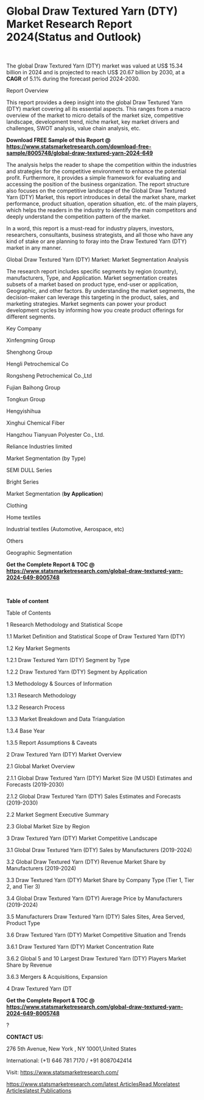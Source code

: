 <h1>Global Draw Textured Yarn (DTY) Market Research Report 2024(Status and Outlook)</h1><br/><p>The global Draw Textured Yarn (DTY) market was valued at US$ 15.34 billion in 2024 and is projected to reach US$ 20.67 billion by 2030, at a <strong>CAGR</strong> of 5.1% during the forecast period 2024-2030.</p>
 
 
 
 <p>Report Overview</p>
 
 
 
 <p>This report provides a deep insight into the global Draw Textured Yarn (DTY) market covering all its essential aspects. This ranges from a macro overview of the market to micro details of the market size, competitive landscape, development trend, niche market, key market drivers and challenges, SWOT analysis, value chain analysis, etc.</p>
 
 
 
 <p><strong>Download FREE Sample of this Report @ <a href="https://www.statsmarketresearch.com/download-free-sample/8005748/global-draw-textured-yarn-2024-649">https://www.statsmarketresearch.com/download-free-sample/8005748/global-draw-textured-yarn-2024-649</a></strong></p>
 
 
 
 <p>The analysis helps the reader to shape the competition within the industries and strategies for the competitive environment to enhance the potential profit. Furthermore, it provides a simple framework for evaluating and accessing the position of the business organization. The report structure also focuses on the competitive landscape of the Global Draw Textured Yarn (DTY) Market, this report introduces in detail the market share, market performance, product situation, operation situation, etc. of the main players, which helps the readers in the industry to identify the main competitors and deeply understand the competition pattern of the market.</p>
 
 
 
 <p>In a word, this report is a must-read for industry players, investors, researchers, consultants, business strategists, and all those who have any kind of stake or are planning to foray into the Draw Textured Yarn (DTY) market in any manner.</p>
 
 
 
 <p>Global Draw Textured Yarn (DTY) Market: Market Segmentation Analysis</p>
 
 
 
 <p>The research report includes specific segments by region (country), manufacturers, Type, and Application. Market segmentation creates subsets of a market based on product type, end-user or application, Geographic, and other factors. By understanding the market segments, the decision-maker can leverage this targeting in the product, sales, and marketing strategies. Market segments can power your product development cycles by informing how you create product offerings for different segments.</p>
 
 
 
 <p>Key Company</p>
 
 
 
 <p>Xinfengming Group</p>
 
 
 
 <p>Shenghong Group</p>
 
 
 
 <p>Hengli Petrochemical Co</p>
 
 
 
 <p>Rongsheng Petrochemical Co.,Ltd</p>
 
 
 
 <p>Fujian Baihong Group</p>
 
 
 
 <p>Tongkun Group</p>
 
 
 
 <p>Hengyishihua</p>
 
 
 
 <p>Xinghui Chemical Fiber</p>
 
 
 
 <p>Hangzhou Tianyuan Polyester Co., Ltd.</p>
 
 
 
 <p>Reliance Industries limited</p>
 
 
 
 <p>Market Segmentation (by Type)</p>
 
 
 
 <p>SEMI DULL Series</p>
 
 
 
 <p>Bright Series</p>
 
 
 
 <p>Market Segmentation (<strong>by Application</strong>)</p>
 
 
 
 <p>Clothing</p>
 
 
 
 <p>Home textiles</p>
 
 
 
 <p>Industrial textiles (Automotive, Aerospace, etc)</p>
 
 
 
 <p>Others</p>
 
 
 
 <p>Geographic Segmentation</p>
 
 
 
 <div><b>Get the Complete Report & TOC @ <a href="https://www.statsmarketresearch.com/global-draw-textured-yarn-2024-649-8005748">https://www.statsmarketresearch.com/global-draw-textured-yarn-2024-649-8005748</a></b></div>
 
 
 
 <p><br />
 
 <b>Table of content</b></p>
 
 
 
 <p>Table of Contents<br />
 
 1 Research Methodology and Statistical Scope<br />
 
 1.1 Market Definition and Statistical Scope of Draw Textured Yarn (DTY)<br />
 
 1.2 Key Market Segments<br />
 
 1.2.1 Draw Textured Yarn (DTY) Segment by Type<br />
 
 1.2.2 Draw Textured Yarn (DTY) Segment by Application<br />
 
 1.3 Methodology & Sources of Information<br />
 
 1.3.1 Research Methodology<br />
 
 1.3.2 Research Process<br />
 
 1.3.3 Market Breakdown and Data Triangulation<br />
 
 1.3.4 Base Year<br />
 
 1.3.5 Report Assumptions & Caveats<br />
 
 2 Draw Textured Yarn (DTY) Market Overview<br />
 
 2.1 Global Market Overview<br />
 
 2.1.1 Global Draw Textured Yarn (DTY) Market Size (M USD) Estimates and Forecasts (2019-2030)<br />
 
 2.1.2 Global Draw Textured Yarn (DTY) Sales Estimates and Forecasts (2019-2030)<br />
 
 2.2 Market Segment Executive Summary<br />
 
 2.3 Global Market Size by Region<br />
 
 3 Draw Textured Yarn (DTY) Market Competitive Landscape<br />
 
 3.1 Global Draw Textured Yarn (DTY) Sales by Manufacturers (2019-2024)<br />
 
 3.2 Global Draw Textured Yarn (DTY) Revenue Market Share by Manufacturers (2019-2024)<br />
 
 3.3 Draw Textured Yarn (DTY) Market Share by Company Type (Tier 1, Tier 2, and Tier 3)<br />
 
 3.4 Global Draw Textured Yarn (DTY) Average Price by Manufacturers (2019-2024)<br />
 
 3.5 Manufacturers Draw Textured Yarn (DTY) Sales Sites, Area Served, Product Type<br />
 
 3.6 Draw Textured Yarn (DTY) Market Competitive Situation and Trends<br />
 
 3.6.1 Draw Textured Yarn (DTY) Market Concentration Rate<br />
 
 3.6.2 Global 5 and 10 Largest Draw Textured Yarn (DTY) Players Market Share by Revenue<br />
 
 3.6.3 Mergers & Acquisitions, Expansion<br />
 
 4 Draw Textured Yarn (DT</p>
 
 
 
 <div><b>Get the Complete Report & TOC @ <a href="https://www.statsmarketresearch.com/global-draw-textured-yarn-2024-649-8005748">https://www.statsmarketresearch.com/global-draw-textured-yarn-2024-649-8005748</a></b></div>
 
 
 
 <p>? </p>
 
 
 
 <p><b>CONTACT US:</b><br />
 
 276 5th Avenue, New York , NY 10001,United States<br />
 
 International: (+1) 646 781 7170 / +91 8087042414<br />
 
 Visit: <a href="https://www.statsmarketresearch.com/">https://www.statsmarketresearch.com/</a><br />
 
 <a href="https://gyeongbokgung.com">https://www.statsmarketresearch.com/</a><a href="https://hallyeomaritime.com">latest Articles</a><a href="https://jingwansa.com">Read More</a><a href="https://nguoiviet.jp/">latest Articles</a><a href="https://www.intelmarketresearch.com/">latest Publications</a></p>